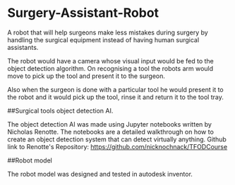 # Surgery-Assistant-Robot
 A robot that will help surgeons make less mistakes during surgery by handling the surgical equipment instead of having human surgical assistants.

 The robot would have a camera whose visual input would be fed to the object detection algorithm. On recognising a tool the robots arm would move to pick up the tool and present it to the surgeon.

 Also when the surgeon is done with a particular tool he would present it to the robot and it would pick up the tool, rinse it and return it to the tool tray.

 ##Surgical tools object detection AI.

 The object detection AI was made using Jupyter notebooks written by Nicholas Renotte.
 The notebooks are a detailed walkthrough on how to create an object detection system that can detect virtually anything.
 Github link to Renotte's Repository: https://github.com/nicknochnack/TFODCourse
 
 ##Robot model

 The robot model was designed and tested in autodesk inventor.

